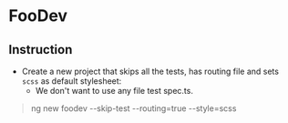 # FooDev

## Instruction

- Create a new project that skips all the tests, has routing file and sets `scss` as default stylesheet:
    - We don't want to use any file test spec.ts.
> ng new foodev --skip-test --routing=true --style=scss
